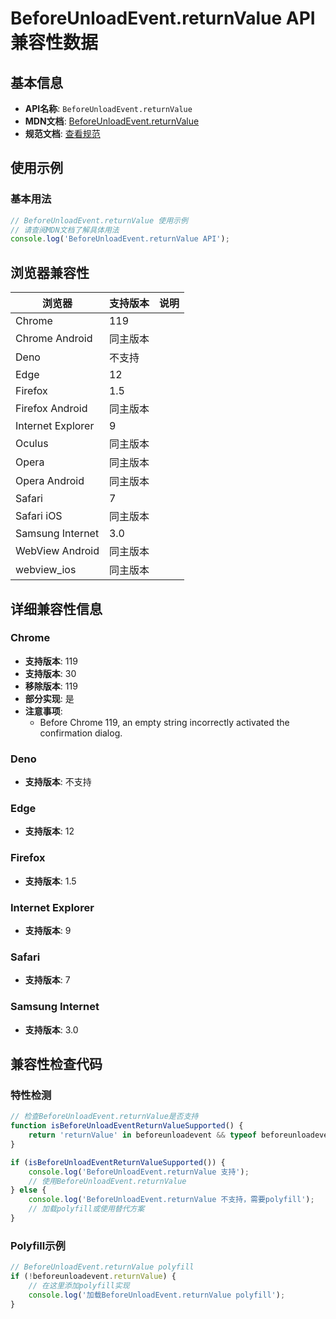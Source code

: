# BeforeUnloadEvent.returnValue API 兼容性数据

## 基本信息

- **API名称**: `BeforeUnloadEvent.returnValue`
- **MDN文档**: [BeforeUnloadEvent.returnValue](https://developer.mozilla.org/docs/Web/API/BeforeUnloadEvent/returnValue)
- **规范文档**: [查看规范](https://html.spec.whatwg.org/multipage/nav-history-apis.html#dom-beforeunloadevent-returnvalue)

## 使用示例

### 基本用法

```javascript
// BeforeUnloadEvent.returnValue 使用示例
// 请查阅MDN文档了解具体用法
console.log('BeforeUnloadEvent.returnValue API');
```

## 浏览器兼容性

| 浏览器 | 支持版本 | 说明 |
|--------|----------|------|
| Chrome | 119 |  |
| Chrome Android | 同主版本 |  |
| Deno | 不支持 |  |
| Edge | 12 |  |
| Firefox | 1.5 |  |
| Firefox Android | 同主版本 |  |
| Internet Explorer | 9 |  |
| Oculus | 同主版本 |  |
| Opera | 同主版本 |  |
| Opera Android | 同主版本 |  |
| Safari | 7 |  |
| Safari iOS | 同主版本 |  |
| Samsung Internet | 3.0 |  |
| WebView Android | 同主版本 |  |
| webview_ios | 同主版本 |  |

## 详细兼容性信息

### Chrome

- **支持版本**: 119
- **支持版本**: 30
- **移除版本**: 119
- **部分实现**: 是
- **注意事项**:
  - Before Chrome 119, an empty string incorrectly activated the confirmation dialog.

### Deno

- **支持版本**: 不支持

### Edge

- **支持版本**: 12

### Firefox

- **支持版本**: 1.5

### Internet Explorer

- **支持版本**: 9

### Safari

- **支持版本**: 7

### Samsung Internet

- **支持版本**: 3.0

## 兼容性检查代码

### 特性检测

```javascript
// 检查BeforeUnloadEvent.returnValue是否支持
function isBeforeUnloadEventReturnValueSupported() {
    return 'returnValue' in beforeunloadevent && typeof beforeunloadevent.returnValue === 'function';
}

if (isBeforeUnloadEventReturnValueSupported()) {
    console.log('BeforeUnloadEvent.returnValue 支持');
    // 使用BeforeUnloadEvent.returnValue
} else {
    console.log('BeforeUnloadEvent.returnValue 不支持，需要polyfill');
    // 加载polyfill或使用替代方案
}
```

### Polyfill示例

```javascript
// BeforeUnloadEvent.returnValue polyfill
if (!beforeunloadevent.returnValue) {
    // 在这里添加polyfill实现
    console.log('加载BeforeUnloadEvent.returnValue polyfill');
}
```

